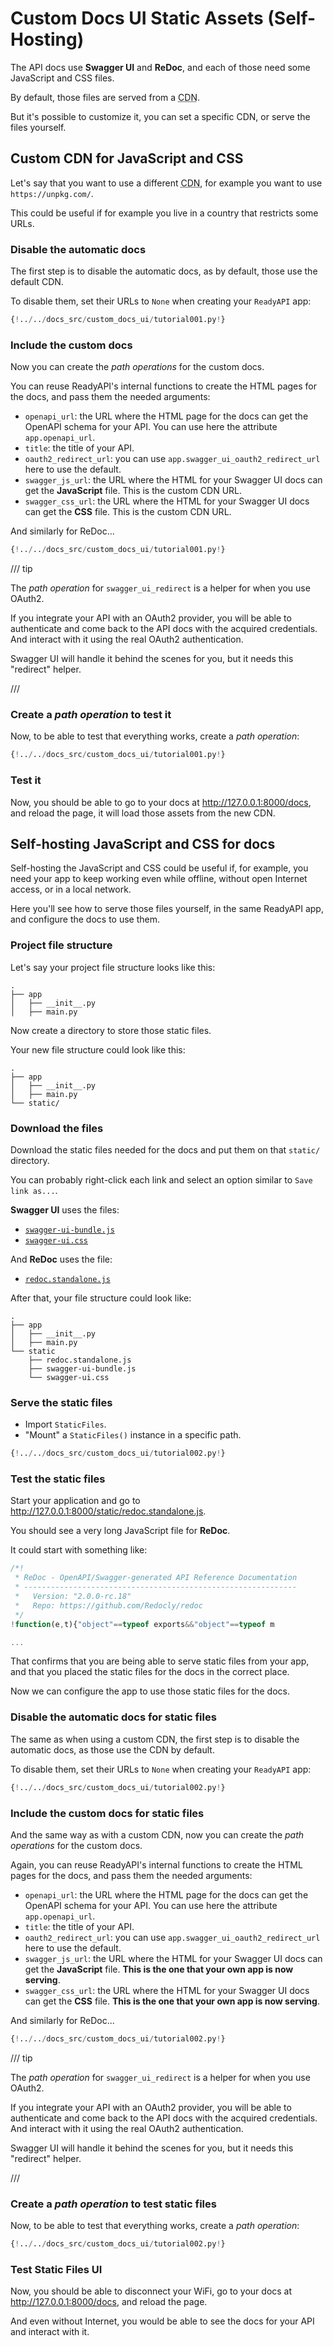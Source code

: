 # Custom Docs UI Static Assets (Self-Hosting)

The API docs use **Swagger UI** and **ReDoc**, and each of those need some JavaScript and CSS files.

By default, those files are served from a <abbr title="Content Delivery Network: A service, normally composed of several servers, that provides static files, like JavaScript and CSS. It's commonly used to serve those files from the server closer to the client, improving performance.">CDN</abbr>.

But it's possible to customize it, you can set a specific CDN, or serve the files yourself.

## Custom CDN for JavaScript and CSS

Let's say that you want to use a different <abbr title="Content Delivery Network">CDN</abbr>, for example you want to use `https://unpkg.com/`.

This could be useful if for example you live in a country that restricts some URLs.

### Disable the automatic docs

The first step is to disable the automatic docs, as by default, those use the default CDN.

To disable them, set their URLs to `None` when creating your `ReadyAPI` app:

```Python hl_lines="8"
{!../../docs_src/custom_docs_ui/tutorial001.py!}
```

### Include the custom docs

Now you can create the _path operations_ for the custom docs.

You can reuse ReadyAPI's internal functions to create the HTML pages for the docs, and pass them the needed arguments:

- `openapi_url`: the URL where the HTML page for the docs can get the OpenAPI schema for your API. You can use here the attribute `app.openapi_url`.
- `title`: the title of your API.
- `oauth2_redirect_url`: you can use `app.swagger_ui_oauth2_redirect_url` here to use the default.
- `swagger_js_url`: the URL where the HTML for your Swagger UI docs can get the **JavaScript** file. This is the custom CDN URL.
- `swagger_css_url`: the URL where the HTML for your Swagger UI docs can get the **CSS** file. This is the custom CDN URL.

And similarly for ReDoc...

```Python hl_lines="2-6  11-19  22-24  27-33"
{!../../docs_src/custom_docs_ui/tutorial001.py!}
```

/// tip

The _path operation_ for `swagger_ui_redirect` is a helper for when you use OAuth2.

If you integrate your API with an OAuth2 provider, you will be able to authenticate and come back to the API docs with the acquired credentials. And interact with it using the real OAuth2 authentication.

Swagger UI will handle it behind the scenes for you, but it needs this "redirect" helper.

///

### Create a _path operation_ to test it

Now, to be able to test that everything works, create a _path operation_:

```Python hl_lines="36-38"
{!../../docs_src/custom_docs_ui/tutorial001.py!}
```

### Test it

Now, you should be able to go to your docs at <a href="http://127.0.0.1:8000/docs" class="external-link" target="_blank">http://127.0.0.1:8000/docs</a>, and reload the page, it will load those assets from the new CDN.

## Self-hosting JavaScript and CSS for docs

Self-hosting the JavaScript and CSS could be useful if, for example, you need your app to keep working even while offline, without open Internet access, or in a local network.

Here you'll see how to serve those files yourself, in the same ReadyAPI app, and configure the docs to use them.

### Project file structure

Let's say your project file structure looks like this:

```
.
├── app
│   ├── __init__.py
│   ├── main.py
```

Now create a directory to store those static files.

Your new file structure could look like this:

```
.
├── app
│   ├── __init__.py
│   ├── main.py
└── static/
```

### Download the files

Download the static files needed for the docs and put them on that `static/` directory.

You can probably right-click each link and select an option similar to `Save link as...`.

**Swagger UI** uses the files:

- <a href="https://cdn.jsdelivr.net/npm/swagger-ui-dist@5/swagger-ui-bundle.js" class="external-link" target="_blank">`swagger-ui-bundle.js`</a>
- <a href="https://cdn.jsdelivr.net/npm/swagger-ui-dist@5/swagger-ui.css" class="external-link" target="_blank">`swagger-ui.css`</a>

And **ReDoc** uses the file:

- <a href="https://cdn.jsdelivr.net/npm/redoc@next/bundles/redoc.standalone.js" class="external-link" target="_blank">`redoc.standalone.js`</a>

After that, your file structure could look like:

```
.
├── app
│   ├── __init__.py
│   ├── main.py
└── static
    ├── redoc.standalone.js
    ├── swagger-ui-bundle.js
    └── swagger-ui.css
```

### Serve the static files

- Import `StaticFiles`.
- "Mount" a `StaticFiles()` instance in a specific path.

```Python hl_lines="7  11"
{!../../docs_src/custom_docs_ui/tutorial002.py!}
```

### Test the static files

Start your application and go to <a href="http://127.0.0.1:8000/static/redoc.standalone.js" class="external-link" target="_blank">http://127.0.0.1:8000/static/redoc.standalone.js</a>.

You should see a very long JavaScript file for **ReDoc**.

It could start with something like:

```JavaScript
/*!
 * ReDoc - OpenAPI/Swagger-generated API Reference Documentation
 * -------------------------------------------------------------
 *   Version: "2.0.0-rc.18"
 *   Repo: https://github.com/Redocly/redoc
 */
!function(e,t){"object"==typeof exports&&"object"==typeof m

...
```

That confirms that you are being able to serve static files from your app, and that you placed the static files for the docs in the correct place.

Now we can configure the app to use those static files for the docs.

### Disable the automatic docs for static files

The same as when using a custom CDN, the first step is to disable the automatic docs, as those use the CDN by default.

To disable them, set their URLs to `None` when creating your `ReadyAPI` app:

```Python hl_lines="9"
{!../../docs_src/custom_docs_ui/tutorial002.py!}
```

### Include the custom docs for static files

And the same way as with a custom CDN, now you can create the _path operations_ for the custom docs.

Again, you can reuse ReadyAPI's internal functions to create the HTML pages for the docs, and pass them the needed arguments:

- `openapi_url`: the URL where the HTML page for the docs can get the OpenAPI schema for your API. You can use here the attribute `app.openapi_url`.
- `title`: the title of your API.
- `oauth2_redirect_url`: you can use `app.swagger_ui_oauth2_redirect_url` here to use the default.
- `swagger_js_url`: the URL where the HTML for your Swagger UI docs can get the **JavaScript** file. **This is the one that your own app is now serving**.
- `swagger_css_url`: the URL where the HTML for your Swagger UI docs can get the **CSS** file. **This is the one that your own app is now serving**.

And similarly for ReDoc...

```Python hl_lines="2-6  14-22  25-27  30-36"
{!../../docs_src/custom_docs_ui/tutorial002.py!}
```

/// tip

The _path operation_ for `swagger_ui_redirect` is a helper for when you use OAuth2.

If you integrate your API with an OAuth2 provider, you will be able to authenticate and come back to the API docs with the acquired credentials. And interact with it using the real OAuth2 authentication.

Swagger UI will handle it behind the scenes for you, but it needs this "redirect" helper.

///

### Create a _path operation_ to test static files

Now, to be able to test that everything works, create a _path operation_:

```Python hl_lines="39-41"
{!../../docs_src/custom_docs_ui/tutorial002.py!}
```

### Test Static Files UI

Now, you should be able to disconnect your WiFi, go to your docs at <a href="http://127.0.0.1:8000/docs" class="external-link" target="_blank">http://127.0.0.1:8000/docs</a>, and reload the page.

And even without Internet, you would be able to see the docs for your API and interact with it.
